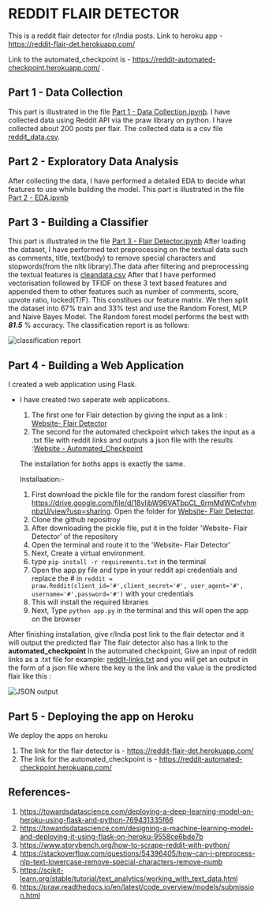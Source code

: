 # REDDIT FLAIR DETECTOR
This is a reddit flair detector for r/India posts.
Link to heroku app - https://reddit-flair-det.herokuapp.com/

Link to the automated_checkpoint is - https://reddit-automated-checkpoint.herokuapp.com/ .


## Part 1 - Data Collection
This part is illustrated in the file [Part 1 -  Data Collection.ipynb](https://github.com/kshitijgulati98/reddit-flair-detector/blob/master/Jupyter%20Notebooks/Part%201%20-%20%20Data%20Collection.ipynb). I have collected data using Reddit API via the praw library on python. I have collected about 200 posts per flair. The collected data is a csv file [reddit_data.csv](https://github.com/kshitijgulati98/reddit-flair-detector/blob/master/reddit_data.csv).

## Part 2 - Exploratory Data Analysis
After collecting the data, I have performed a detailed EDA to decide what features to use while building the model. This part is illustrated in the file [Part 2 - EDA.ipynb](https://github.com/kshitijgulati98/reddit-flair-detector/blob/master/Jupyter%20Notebooks/Part%202%20-%20EDA.ipynb)

## Part 3 - Building a Classifier
This part is illustrated in the file [Part 3 - Flair Detector.ipynb](https://github.com/kshitijgulati98/reddit-flair-detector/blob/master/Jupyter%20Notebooks/Part%203%20-%20Flair%20Detector.ipynb)
After loading the dataset, I have performed text preprocessing on the textual data such as comments, title, text(body) to remove special characters and stopwords(from the nltk library).The data after filtering and preprocessing the textual features is [cleandata.csv](https://github.com/kshitijgulati98/reddit-flair-detector/blob/master/cleandata.csv)
After that I have performed vectorisation followed by TFIDF on these 3 text based features and appended them to other features such as number of comments, score, upvote ratio, locked(T/F). This constitues our feature matrix. 
We then split the dataset into 67% train and 33% test and use the Random Forest, MLP and Naive Bayes Model. The Random forest model performs the best with ***81.5*** % accuracy. The classification report is as follows:

![classification report](https://drive.google.com/uc?export=view&id=1ALTIJw6wwIGgS2cAd8e-Vw7N93UtDg-p)

## Part 4 - Building a Web Application
I created a web application using Flask. 
- I have created two seperate web applications. 
  1. The first one for Flair detection by giving the input as a link : [Website- Flair Detector](https://github.com/kshitijgulati98/reddit-flair-detector/tree/master/Website-%20Flair%20Detector)
  2. The second for the automated checkpoint which takes the input as a .txt file with reddit links and outputs a json file        with the results :[Website - Automated_Checkpoint](https://github.com/kshitijgulati98/reddit-flair-detector/tree/master/Website%20-%20Automated_Checkpoint)
  
  The installation for boths apps is exactly the same.
  
  Installaation:-
  1) First download the pickle file for the random forest classifier from https://drive.google.com/file/d/18vIjbW96VATbpCL_6rmMdWCnfvhmnbzU/view?usp=sharing.
  Open the folder for [Website- Flair Detector](https://github.com/kshitijgulati98/reddit-flair-detector/tree/master/Website-%20Flair%20Detector).
  2) Clone the github repositroy
  3) After downloading the pickle file, put it in the folder 'Website- Flair Detector' of the repository
  4) Open the terminal and route it to the 'Website- Flair Detector'
  5) Next, Create a virtual environment.
  6) type ```pip install -r requirements.txt``` in the terminal
  8) Open the app.py file and type in your reddit api credentials and replace the # in ```reddit = praw.Reddit(client_id='#',client_secret='#', user_agent='#', username='#',password='#')``` with your credentials
  9) This will install the required libraries
  10) Next, Type ```python app.py``` in the terminal and this will open the app on the browser

After finishing installation, give r/India post link to the flair detector and it will output the predicted flair
The flair detector also has a link to the **automated_checkpoint**
In the automated checkpoint, Give an input of reddit links as a .txt file for example: [reddit-links.txt](https://github.com/kshitijgulati98/reddit-flair-detector/blob/master/reddit-links.txt) and you will get an output in the form of a json file where the key is the link and the value is the predicted flair like this :

![JSON output](https://drive.google.com/uc?export=view&id=1pgHtXP2qkEPZvcatJB2nrnbvSUGWjk_o)



## Part 5 - Deploying the app on Heroku
We deploy the apps on heroku
1) The link for the flair detector is - https://reddit-flair-det.herokuapp.com/
2) The link for the automated_checkpoint is - https://reddit-automated-checkpoint.herokuapp.com/


## References-
1. https://towardsdatascience.com/deploying-a-deep-learning-model-on-heroku-using-flask-and-python-769431335f66
2. https://towardsdatascience.com/designing-a-machine-learning-model-and-deploying-it-using-flask-on-heroku-9558ce6bde7b
3. https://www.storybench.org/how-to-scrape-reddit-with-python/
4. https://stackoverflow.com/questions/54396405/how-can-i-preprocess-nlp-text-lowercase-remove-special-characters-remove-numb
5. https://scikit-learn.org/stable/tutorial/text_analytics/working_with_text_data.html
6. https://praw.readthedocs.io/en/latest/code_overview/models/submission.html
